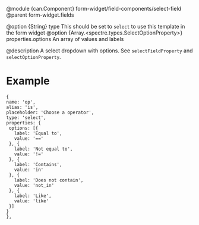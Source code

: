 
@module {can.Component} form-widget/field-components/select-field <select-field />
@parent form-widget.fields

@option {String} type This should be set to `select` to use this template in the form widget
@option {Array.<spectre.types.SelectOptionProperty>} properties.options An array of values and labels

@description
A select dropdown with options. See `selectFieldProperty` and `selectOptionProperty`.
# Example
```
{
name: 'op',
alias: 'is',
placeholder: 'Choose a operator',
type: 'select',
properties: {
 options: [{
   label: 'Equal to',
   value: '=='
 }, {
   label: 'Not equal to',
   value: '!='
 }, {
   label: 'Contains',
   value: 'in'
 }, {
   label: 'Does not contain',
   value: 'not_in'
 }, {
   label: 'Like',
   value: 'like'
 }]
}
},
```

